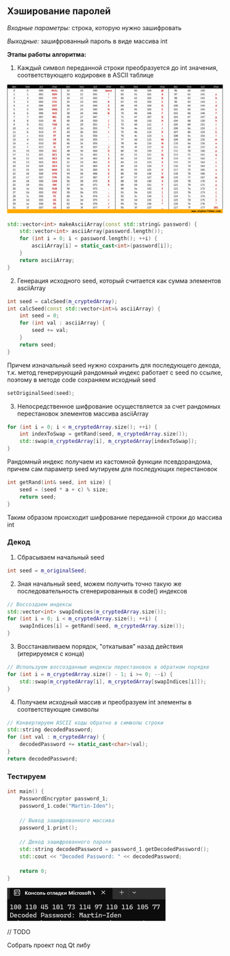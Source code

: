 ## Хэширование паролей 

*Входные параметры:* строка, которую нужно зашифровать

*Выходные:* зашифрованный пароль в виде массива int


**Этапы работы алгоритма:**

1) Каждый символ переданной строки преобразуется до int значения, соответствующего кодировке в ASCII таблице

![1](/img/1.jpg)

```c++
std::vector<int> makeAsciiArray(const std::string& password) {
    std::vector<int> asciiArray(password.length());
    for (int i = 0; i < password.length(); ++i) {
        asciiArray[i] = static_cast<int>(password[i]);
    }
    return asciiArray;
}
```

2) Генерация исходного seed, который считается как сумма элементов asciiArray

```c++
int seed = calcSeed(m_cryptedArray);
int calcSeed(const std::vector<int>& asciiArray) {
    int seed = 0;
    for (int val : asciiArray) {
        seed += val;
    }
    return seed;
}
```

Причем изначальный seed нужно сохранить для последующего декода, т.к. метод генерирующий рандомный индекс работает с seed по ссылке, поэтому в методе code сохраняем исходный seed 

```c++
setOriginalSeed(seed);
```

3) Непосредственное шифрование осуществляется за счет рандомных перестановок элементов массива asciiArray

```c++
for (int i = 0; i < m_cryptedArray.size(); ++i) {
    int indexToSwap = getRand(seed, m_cryptedArray.size());
    std::swap(m_cryptedArray[i], m_cryptedArray[indexToSwap]);
}
```

Рандомный индекс получаем из кастомной функции псевдорандома, причем сам параметр seed мутируем для последующих перестановок

```c++
int getRand(int& seed, int size) {
    seed = (seed * a + c) % size;
    return seed;
}
```

Таким образом происходит шифрование переданной строки до массива int

### Декод

1) Сбрасываем начальный seed 

```c++
int seed = m_originalSeed;
```

2) Зная начальный seed, можем получить точно такую же последовательность сгенерированных в code() индексов 

```c++
// Воссоздаем индексы 
std::vector<int> swapIndices(m_cryptedArray.size());
for (int i = 0; i < m_cryptedArray.size(); ++i) {
    swapIndices[i] = getRand(seed, m_cryptedArray.size());
}
```

3) Восстанавливаем порядок, "откатывая" назад действия (итерируемся с конца)

```c++
// Используем воссозданные индексы перестановок в обратном порядке
for (int i = m_cryptedArray.size() - 1; i >= 0; --i) {
    std::swap(m_cryptedArray[i], m_cryptedArray[swapIndices[i]]);
}
```

4) Получаем исходный массив и преобразуем int элементы в соответствующие символы 

```c++
// Конвертируем ASCII коды обратно в символы строки
std::string decodedPassword;
for (int val : m_cryptedArray) {
    decodedPassword += static_cast<char>(val);
}
return decodedPassword;
```

### Тестируем

```c++
int main() {
    PasswordEncryptor password_1;
    password_1.code("Martin-Iden");

    // Вывод зашифрованного массива
    password_1.print();

    // Декод зашифрованного пароля
    std::string decodedPassword = password_1.getDecodedPassword();
    std::cout << "Decoded Password: " << decodedPassword;

    return 0;
}
```

![2](/img/2.jpg)

// TODO

Собрать проект под Qt либу 
